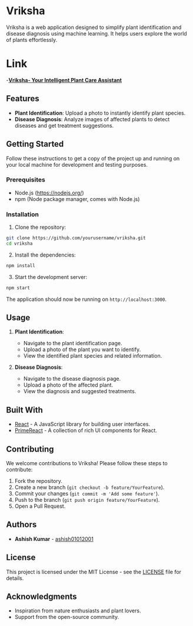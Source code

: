 
# Vriksha

Vriksha is a web application designed to simplify plant identification and disease diagnosis using machine learning. It helps users explore the world of plants effortlessly.

# Link
-**[Vriksha- Your Intelligent Plant Care Assistant](https://vriksha-0101.firebaseapp.com/)**

## Features

- **Plant Identification**: Upload a photo to instantly identify plant species.
- **Disease Diagnosis**: Analyze images of affected plants to detect diseases and get treatment suggestions.

## Getting Started

Follow these instructions to get a copy of the project up and running on your local machine for development and testing purposes.

### Prerequisites

- Node.js (https://nodejs.org/)
- npm (Node package manager, comes with Node.js)

### Installation

1. Clone the repository:

```sh
git clone https://github.com/yourusername/vriksha.git
cd vriksha
```

2. Install the dependencies:

```sh
npm install
```

3. Start the development server:

```sh
npm start
```

The application should now be running on `http://localhost:3000`.

## Usage

1. **Plant Identification**:
   - Navigate to the plant identification page.
   - Upload a photo of the plant you want to identify.
   - View the identified plant species and related information.

2. **Disease Diagnosis**:
   - Navigate to the disease diagnosis page.
   - Upload a photo of the affected plant.
   - View the diagnosis and suggested treatments.

## Built With

- [React](https://reactjs.org/) - A JavaScript library for building user interfaces.
- [PrimeReact](https://www.primefaces.org/primereact/) - A collection of rich UI components for React.

## Contributing

We welcome contributions to Vriksha! Please follow these steps to contribute:

1. Fork the repository.
2. Create a new branch (`git checkout -b feature/YourFeature`).
3. Commit your changes (`git commit -m 'Add some feature'`).
4. Push to the branch (`git push origin feature/YourFeature`).
5. Open a Pull Request.

## Authors

- **Ashish Kumar**  - [ashish01012001](https://github.com/ashish01012001)

## License

This project is licensed under the MIT License - see the [LICENSE](LICENSE) file for details.

## Acknowledgments

- Inspiration from nature enthusiasts and plant lovers.
- Support from the open-source community.


